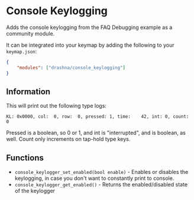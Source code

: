 # Console Keylogging

Adds the console keylogging from the FAQ Debugging example as a community module.

It can be integrated into your keymap by adding the following to your `keymap.json`:

```json
{
    "modules": ["drashna/console_keylogging"]
}
```

## Information

This will print out the following type logs:

```
KL: 0x0000, col:  0, row:  0, pressed: 1, time:    42, int: 0, count: 0
```

Pressed is a boolean, so 0 or 1, and int is "interrupted", and is boolean, as well. Count only increments on tap-hold type keys.

## Functions

- `console_keylogger_set_enabled(bool enable)` - Enables or disables the keylogging, in case you don't want to constantly print to console.
- `console_keylogger_get_enabled()` - Returns the enabled/disabled state of the keylogger

